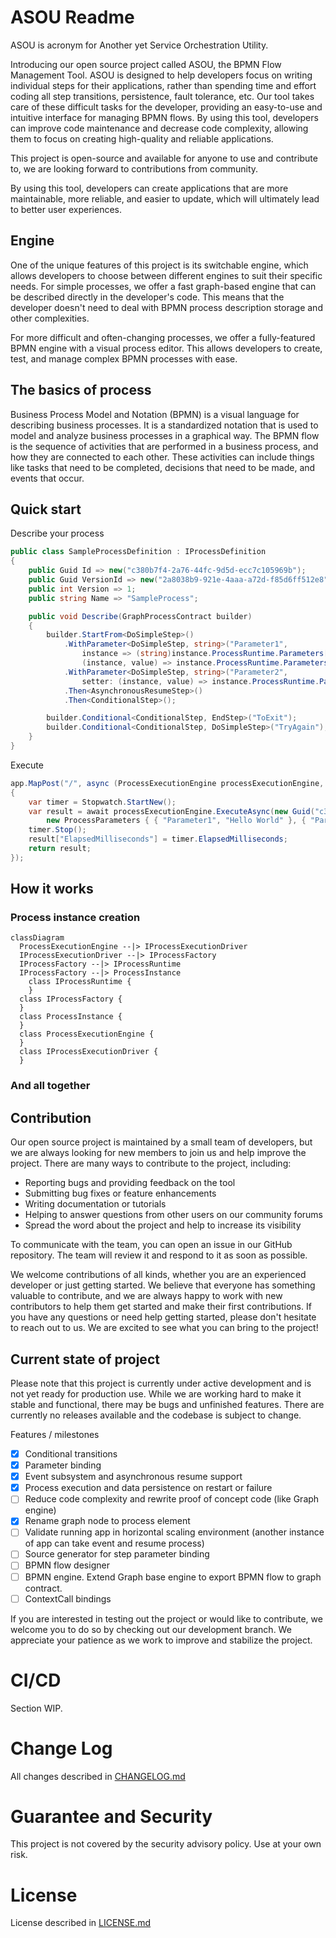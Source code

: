 ﻿# ASOU Readme

ASOU is acronym for Another yet Service Orchestration Utility.

Introducing our open source project called ASOU, the BPMN Flow Management Tool. ASOU is designed to help developers
focus on writing individual steps for their applications, rather than spending time and effort coding all step
transitions, persistence, fault tolerance, etc. Our tool takes care of these difficult tasks for the developer,
providing an easy-to-use and intuitive interface for managing BPMN flows. By using this tool, developers can improve
code maintenance and decrease code complexity, allowing them to focus on creating high-quality and reliable
applications.

This project is open-source and available for anyone to use and contribute to, we are looking forward to contributions
from community.

By using this tool, developers can create applications that are more maintainable, more reliable, and easier to update,
which will ultimately lead to better user experiences.

## Engine

One of the unique features of this project is its switchable engine, which allows developers to choose between different
engines to suit their specific needs. For simple processes, we offer a fast graph-based engine that can be described
directly in the developer's code. This means that the developer doesn't need to deal with BPMN process description
storage and other complexities.

For more difficult and often-changing processes, we offer a fully-featured BPMN engine with a visual process editor.
This allows developers to create, test, and manage complex BPMN processes with ease.

## The basics of process

Business Process Model and Notation (BPMN) is a visual language for describing business processes. It is a standardized
notation that is used to model and analyze business processes in a graphical way. The BPMN flow is the sequence of
activities that are performed in a business process, and how they are connected to each other. These activities can
include things like tasks that need to be completed, decisions that need to be made, and events that occur.

## Quick start

Describe your process

```csharp
public class SampleProcessDefinition : IProcessDefinition
{
    public Guid Id => new("c380b7f4-2a76-44fc-9d5d-ecc7c105969b");
    public Guid VersionId => new("2a8038b9-921e-4aaa-a72d-f85d6ff512e8");
    public int Version => 1;
    public string Name => "SampleProcess";

    public void Describe(GraphProcessContract builder)
    {
        builder.StartFrom<DoSimpleStep>()
            .WithParameter<DoSimpleStep, string>("Parameter1",
                instance => (string)instance.ProcessRuntime.Parameters["Parameter1"]!,
                (instance, value) => instance.ProcessRuntime.Parameters["Parameter1"] = value)
            .WithParameter<DoSimpleStep, string>("Parameter2",
                setter: (instance, value) => instance.ProcessRuntime.Parameters["Parameter2"] = value)
            .Then<AsynchronousResumeStep>()
            .Then<ConditionalStep>();

        builder.Conditional<ConditionalStep, EndStep>("ToExit");
        builder.Conditional<ConditionalStep, DoSimpleStep>("TryAgain");
    }
}
```

Execute

```csharp
app.MapPost("/", async (ProcessExecutionEngine processExecutionEngine, CancellationToken cancellationToken) =>
{
    var timer = Stopwatch.StartNew();
    var result = await processExecutionEngine.ExecuteAsync(new Guid("c380b7f4-2a76-44fc-9d5d-ecc7c105969b"),
        new ProcessParameters { { "Parameter1", "Hello World" }, { "Parameter2", "" } }, cancellationToken);
    timer.Stop();
    result["ElapsedMilliseconds"] = timer.ElapsedMilliseconds;
    return result;
});
```

## How it works

### Process instance creation

```mermaid
classDiagram
  ProcessExecutionEngine --|> IProcessExecutionDriver
  IProcessExecutionDriver --|> IProcessFactory
  IProcessFactory --|> IProcessRuntime
  IProcessFactory --|> ProcessInstance
	class IProcessRuntime {
	}
  class IProcessFactory {
  }
  class ProcessInstance {
  }
  class ProcessExecutionEngine {
  }
  class IProcessExecutionDriver {
  }
```

### And all together

## Contribution

Our open source project is maintained by a small team of developers, but we are always looking for new members to join
us and help improve the project. There are many ways to contribute to the project, including:

- Reporting bugs and providing feedback on the tool
- Submitting bug fixes or feature enhancements
- Writing documentation or tutorials
- Helping to answer questions from other users on our community forums
- Spread the word about the project and help to increase its visibility

To communicate with the team, you can open an issue in our GitHub repository. The team will review it and respond to it
as soon as possible.

We welcome contributions of all kinds, whether you are an experienced developer or just getting started. We believe that
everyone has something valuable to contribute, and we are always happy to work with new contributors to help them get
started and make their first contributions. If you have any questions or need help getting started, please don't
hesitate to reach out to us. We are excited to see what you can bring to the project!

## Current state of project

Please note that this project is currently under active development and is not yet ready for production use. While we
are working hard to make it stable and functional, there may be bugs and unfinished features. There are currently no
releases available and the codebase is subject to change.

Features / milestones

- [x]  Conditional transitions
- [x]  Parameter binding
- [x]  Event subsystem and asynchronous resume support
- [x]  Process execution and data persistence on restart or failure
- [ ]  Reduce code complexity and rewrite proof of concept code (like Graph engine)
- [x] Rename graph node to process element
- [ ]  Validate running app in horizontal scaling environment (another instance of app can take event and resume
  process)
- [ ]  Source generator for step parameter binding
- [ ]  BPMN flow designer
- [ ]  BPMN engine. Extend Graph base engine to export BPMN flow to graph contract.
- [ ]  ContextCall bindings

If you are interested in testing out the project or would like to contribute, we welcome you to do so by checking out
our development branch. We appreciate your patience as we work to improve and stabilize the project.

# CI/CD

Section WIP.

# Change Log

All changes described in [CHANGELOG.md](./CHANGELOG.md)

# Guarantee and Security

This project is not covered by the security advisory policy. Use at your own risk.

# License

License described in [LICENSE.md](./LICENSE.md)

